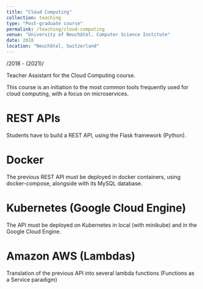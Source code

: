 ```yaml
---
title: "Cloud Computing"
collection: teaching
type: "Post-graduate course"
permalink: /teaching/cloud-computing
venue: "University of Neuchâtel, Computer Science Institute"
date: 2018
location: "Neuchâtel, Switzerland"
---
```


/2018 - (2021)/

Teacher Assistant for the Cloud Computing course.

This course is an initiation to the most common tools frequently used for cloud computing, with a focus on microservices.

REST APIs
======
Students have to build a REST API, using the Flask framework (Python).

Docker
======
The previous REST API must be deployed in docker containers, using docker-compose, alongside with its MySQL database.

Kubernetes (Google Cloud Engine)
======
The API must be deployed on Kubernetes in local (with minikube) and in the Google Cloud Engine.

Amazon AWS (Lambdas)
======
Translation of the previous API into several lambda functions (Functions as a Service paradigm)
